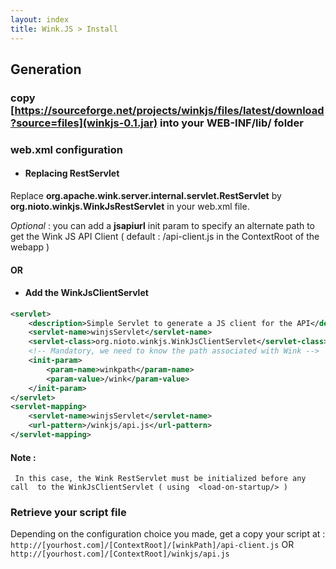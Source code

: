 ```yaml
---
layout: index
title: Wink.JS > Install
---
```


## Generation

### copy [https://sourceforge.net/projects/winkjs/files/latest/download?source=files](winkjs-0.1.jar) into your WEB-INF/lib/ folder

### web.xml configuration

  * #### Replacing RestServlet

  Replace **org.apache.wink.server.internal.servlet.RestServlet** by **org.nioto.winkjs.WinkJsRestServlet** in your web.xml file.

  _Optional_ : you can add a **jsapiurl** init param to specify an alternate path to get the Wink JS API Client ( default : /api-client.js in the ContextRoot of the webapp )

#### OR

  * #### Add the WinkJsClientServlet

```xml
<servlet>  
	<description>Simple Servlet to generate a JS client for the API</description>
	<servlet-name>winjsServlet</servlet-name>
	<servlet-class>org.nioto.winkjs.WinkJsClientServlet</servlet-class>
  	<!-- Mandatory, we need to know the path associated with Wink -->
	<init-param>
		<param-name>winkpath</param-name>
		<param-value>/wink</param-value>
	</init-param>
</servlet>
<servlet-mapping>
	<servlet-name>winjsServlet</servlet-name>
	<url-pattern>/winkjs/api.js</url-pattern>
</servlet-mapping> 
```

#### Note :

	 In this case, the Wink RestServlet must be initialized before any call  to the WinkJsClientServlet ( using  <load-on-startup/> )


### Retrieve your script file

Depending on the configuration choice you made, get a copy your script at :
		`http://[yourhost.com]/[ContextRoot]/[winkPath]/api-client.js` OR `http://[yourhost.com]/[ContextRoot]/winkjs/api.js`
